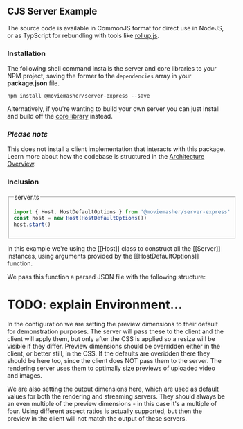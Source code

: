 ## CJS Server Example
The source code is available in CommonJS format for direct use in NodeJS, or as TypScript for rebundling with tools like [rollup.js](https://rollupjs.org/).

### Installation 

The following shell command installs the server and core libraries to your NPM project,
saving the former to the `dependencies` array in your **package.json** file.

```shell
npm install @moviemasher/server-express --save
```
Alternatively, if you're wanting to build your own server you can just install and build off the [core library](https://www.npmjs.com/package/@moviemasher/moviemasher.js) instead.

### _Please note_ 
This does not install a client implementation that interacts with this package. Learn more about how the codebase is structured in the
[Architecture Overview](https://moviemasher.com/docs/Architecture.html).

### Inclusion 

<fieldset>

<legend>server.ts</legend>

<!-- MAGIC:START (TRIMCODE:src=../../../../images/standalone/src/server.ts) -->

```ts
import { Host, HostDefaultOptions } from '@moviemasher/server-express'
const host = new Host(HostDefaultOptions())
host.start()
```
<!-- MAGIC:END -->
</fieldset>

In this example we're using the [[Host]] class to construct all the [[Server]] instances, using arguments provided by the [[HostDefaultOptions]] function. 


We pass this function a parsed JSON file with the following structure:

# TODO: explain Environment...
In the configuration we are setting the preview dimensions to their default for demonstration purposes. The server will pass these to the client and the client will apply them, but only after the CSS is applied so a resize will be visible if they differ. Preview dimensions should be overridden either in the client, or better still, in the CSS. If the defaults are overidden there they should be here too, since the client does NOT pass them to the server. The rendering server uses them to optimally size previews of uploaded video and images.

We are also setting the output dimensions here, which are used as default values for both the rendering and streaming servers. They should always be an even multiple of the preview dimensions - in this case it's a multiple of four. Using different aspect ratios is actually supported, but then the preview in the client will not match the output of these servers.

